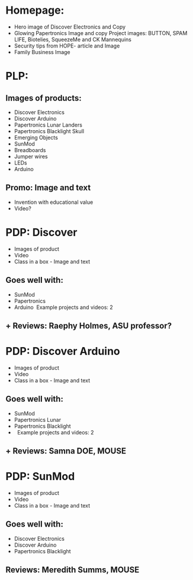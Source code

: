 # Homepage:
+ Hero image of Discover Electronics and Copy
+ Glowing Papertronics Image and copy
Project images: BUTTON, SPAM LIFE, Biotelies, SqueezeMe and CK Mannequins
+ Security tips from HOPE- article and Image
+ Family Business Image

# PLP: #

## Images of products: ##

+ Discover Electronics
+ Discover Arduino
+ Papertronics Lunar Landers
+ Papertronics Blacklight Skull
+ Emerging Objects
+ SunMod
+ Breadboards
+ Jumper wires
+ LEDs
+ Arduino

## Promo: Image and text ##

+ Invention with educational value
+ Video?

# PDP: Discover #

+ Images of product
+ Video
+ Class in a box - Image and text

## Goes well with: ##

+ SunMod
+ Papertronics
+ Arduino  Example projects and videos: 2

## + Reviews: Raephy Holmes, ASU professor? ##


# PDP: Discover Arduino #

+ Images of product
+ Video
+ Class in a box - Image and text

## Goes well with: ##

+ SunMod
+ Papertronics Lunar
+ Papertronics Blacklight
+   Example projects and videos: 2

## + Reviews: Samna DOE, MOUSE ##


# PDP: SunMod #

+ Images of product
+ Video
+ Class in a box - Image and text

## Goes well with: ##

+ Discover Electronics
+ Discover Arduino
+ Papertronics Blacklight

## Reviews: Meredith Summs, MOUSE ##
